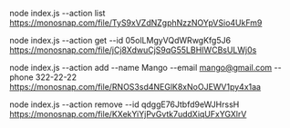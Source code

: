 node index.js --action list
https://monosnap.com/file/TyS9xVZdNZgphNzzNOYpVSio4UkFm9


node index.js --action get --id 05olLMgyVQdWRwgKfg5J6
https://monosnap.com/file/jCj8XdwuCjS9qG55LBHIWCBsULWj0s


node index.js --action add --name Mango --email mango@gmail.com --phone 322-22-22
https://monosnap.com/file/RNOS3sd4NEGlK8xNoOJEWV1py4x1aa


node index.js --action remove --id qdggE76Jtbfd9eWJHrssH
https://monosnap.com/file/KXekYiYjPvGvtk7uddXiqUFxYGXlrV
